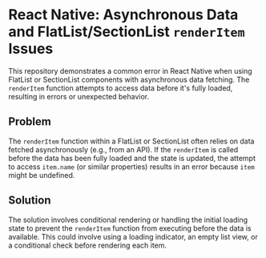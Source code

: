 # React Native: Asynchronous Data and FlatList/SectionList `renderItem` Issues

This repository demonstrates a common error in React Native when using FlatList or SectionList components with asynchronous data fetching.  The `renderItem` function attempts to access data before it's fully loaded, resulting in errors or unexpected behavior.

## Problem
The `renderItem` function within a FlatList or SectionList often relies on data fetched asynchronously (e.g., from an API). If the `renderItem` is called before the data has been fully loaded and the state is updated, the attempt to access `item.name` (or similar properties) results in an error because `item` might be undefined.

## Solution
The solution involves conditional rendering or handling the initial loading state to prevent the `renderItem` function from executing before the data is available.  This could involve using a loading indicator, an empty list view, or a conditional check before rendering each item.